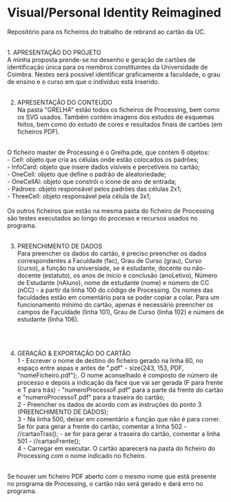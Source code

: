 # Visual/Personal Identity Reimagined
Repositório para os ficheiros do trabalho de rebrand ao cartão da UC.


<br />
1. APRESENTAÇÃO DO PROJETO <br />
A minha proposta prende-se no desenho e geração de cartões de identificação única para os membros constituintes da Universidade de Coimbra. Nestes será
possivel identificar graficamente a faculdade, o grau de ensino e o curso em que o indivíduo está inserido.
<br /><br />


2. APRESENTAÇÃO DO CONTEÚDO <br />
Na pasta "GRELHA" estão todos os ficheiros de Processing, bem como os SVG usados. Também contém imagens dos estudos de esquemas feitos, bem como do estudo de cores e resultados finais de cartões (em ficheiros PDF). 
<br />
O ficheiro master de Processing é o Grelha.pde, que contém 6 objetos: <br />
- Cell: objeto que cria as células onde estão colocados os padrões; <br />
- InfoCard: objeto que insere dados visíveis e percetíveis no cartão; <br />
- OneCell: objeto que define o padrão de aleatoriedade; <br />
- OneCellAl: objeto que constrói o ícone de ano de entrada; <br />
- Padroes: objeto responsável pelos padrões das células 2x1; <br />
- ThreeCell: objeto responsável pela célula de 3x1; <br />
<br />
Os outros ficheiros que estão na mesma pasta do ficheiro de Processing são testes executados ao longo do processo e recursos usados no programa.
<br /><br />



3. PREENCHIMENTO DE DADOS <br />
Para preencher os dados do cartão, é preciso preencher os dados correspondentes a Faculdade (fac), Grau de Curso (grau), Curso (curso), a função na universiade, se é estudante, docente ou não-docente (estatuto), os anos de início e conclusão (anoLetivo), Número de Estudante (nAluno), nome de estudante (nome) e número de CC (nCC) - a partir da linha 100 do código de Processing. Os nomes das faculdades estão em comentário para se poder copiar a colar. 
Para um funcionamento mínimo do cartão, apenas é necessário preencher os campos de Faculdade (linha 101), Grau de Curso (linha 102) e número de estudante (linha 106). 

<br /><br />


4. GERAÇÃO & EXPORTAÇÃO DO CARTÃO <br />
    1 - Escrever o nome de destino do ficheiro gerado na linha 60, no espaço entre aspas e antes de ".pdf" - size(243, 153, PDF, "nomeFicheiro.pdf");.
    O nome aconselhado é composto de número de processo e depois a indicação da face que vai ser gerada (F para frente e T para trás) - "numeroProcessoF.pdf" para a parte da frente do cartão e "numeroProcessoT.pdf" para a traseira do cartão; <br />
    2 - Preencher os dados de acordo com as instruções do ponto 3 (PREENCHIMENTO DE DADOS); <br />
    3 - Na linha 500, deixar em comentário a função que não é para correr. Se for para gerar a frente do cartão, comentar a linha 502 - //cartaoTras(); - se for para gerar a traseira do cartão, comentar a linha 501 - //cartaoFrente(); <br />
    4 - Carregar em executar. O cartão aparecerá na pasta do ficheiro do Processing com o nome indicado no ficheiro. <br />
 <br />
Se houver um ficheiro PDF aberto com o mesmo nome que está presente no programa de Processing, o cartão não será gerado e dará erro no programa.
